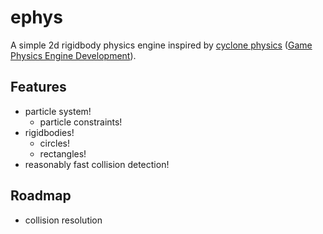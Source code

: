 # ephys

A simple 2d rigidbody physics engine inspired by [cyclone physics](https://github.com/idmillington/cyclone-physics/) ([Game Physics Engine Development](https://www.amazon.com/Game-Physics-Engine-Development-Commercial-Grade/dp/0123819768)).

## Features

- particle system!
  - particle constraints!
- rigidbodies!
  - circles!
  - rectangles!
- reasonably fast collision detection!

## Roadmap

- collision resolution
